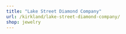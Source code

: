 ```yaml
---
title: "Lake Street Diamond Company"
url: /kirkland/lake-street-diamond-company/
shop: jewelry
---
```

